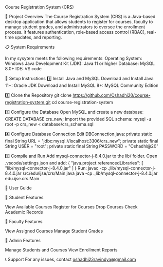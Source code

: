Course Registration System (CRS)

📌 Project Overview The Course Registration System (CRS) is a Java-based desktop application that allows students to register for courses, faculty to manage student grades, and administrators to oversee the enrollment process. It features authentication, role-based access control (RBAC), real-time updates, and reporting.

📋 System Requirements

In my sysytem meets the following requirements: Operating System: Windows Java Development Kit (JDK): Java 11 or higher Database: MySQL 8.0+ IDE: VS code

🚀 Setup Instructions
1️⃣ Install Java and MySQL Download and Install Java 11+: Oracle JDK Download and Install MySQL 8+: MySQL Community Edition

2️⃣ Clone the Repository git clone https://github.com/Oshadhi20/course-registration-system.git cd course-registration-system

3️⃣ Configure the Database Open MySQL and create a new database: CREATE DATABASE crs_new; Import the provided SQL schema: mysql -u root -p crs_new < database/crs_schema.sql

4️⃣ Configure Database Connection Edit DBConnection.java: private static final String URL = "jdbc:mysql://localhost:3306/crs_new"; private static final String USER = "root"; private static final String PASSWORD = "Oshadhi@20"

5️⃣ Compile and Run
Add mysql-connector-j-8.4.0.jar to the lib/ folder. Open .vscode/settings.json and add: { "java.project.referencedLibraries": [ "lib/mysql-connector-j-8.4.0.jar" ] } Run: javac -cp .;lib/mysql-connector-j-8.4.0.jar src/edu/ijse/crs/Main.java java -cp .;lib/mysql-connector-j-8.4.0.jar edu.ijse.crs.Main

📖 User Guide

🔹 Student Features

View Available Courses Register for Courses Drop Courses Check Academic Records

🔹 Faculty Features

View Assigned Courses Manage Student Grades

🔹 Admin Features

Manage Students and Courses View Enrollment Reports

📞 Support
For any issues, contact oshadhi23ravindya@gmail.com
